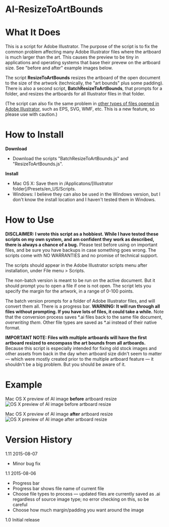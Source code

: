 # AI-ResizeToArtBounds

What It Does
===

This is a script for Adobe Illustrator. The purpose of the script is to fix the common problem affecting many Adobe Illustrator files where the artboard is much larger than the art. This causes the preview to be tiny in applications and operating systems that base their prevew on the artboard size. See "before and after" example images below. 

The script **ResizeToArtBounds** resizes the artboard of the open document to the size of the artwork (technically, the "art bounds" plus some padding). There is also a second script, **BatchResizeToArtBounds**, that prompts for a folder, and resizes the artboards for all Illustrator files in that folder.

(The script can also fix the same problem in [other types of files opened in Adobe Illustrator](https://helpx.adobe.com/illustrator/kb/supported-file-formats-illustrator.html), such as EPS, SVG, WMF, etc. This is a new feature, so please use with caution.)

How to Install
===

**Download**
* Download the scripts "BatchResizeToArtBounds.js" and "ResizeToArtBounds.js". 

**Install**
* Mac OS X: Save them in /Applicatons/[Illustrator folder]/Presets/en_US/Scripts.
* Windows: I believe they can also be used in the Windows version, but I don't know the install location and I haven't tested them in Windows.

How to Use
===

**DISCLAIMER: I wrote this script as a hobbiest. While I have tested these scripts on my own system, and am confident they work as described, there is always a chance of a bug.** Please test before using on important files, and be sure you have backups in case something goes wrong. The scripts come with NO WARRANTIES and no promise of technical support.

The scripts should appear in the Adobe Illustrator scripts menu after installation, under File menu > Scripts. 

The non-batch version is meant to be run on the active document. But it should prompt you to open a file if one is not open. The script lets you specify the margin for the artwork, in a range of 0-100 points.

The batch version prompts for a folder of Adobe Illustrator files, and will convert them all. There is a progress bar. **WARNING: It will run through all files without prompting. If you have lots of files, it could take a while.** Note that the conversion process saves *.ai files back to the same file document, _overwriting them_. Other file types are saved as *.ai instead of their native format.

**IMPORTANT NOTE: Files with multiple artboards will have the first artboard resized to encompass the art bounds from all artboards.** Because this script is especially intended for fixing old stock images and other assets from back in the day when artboard size didn't seem to matter — which were mostly created prior to the multiple artboard feature — it shouldn't be a big problem. But you should be aware of it.

Example
===

Mac OS X preview of AI image **before** artboard resize
![OS X preview of AI image before artboard resize](http://cl.ly/image/153x1w3H3c19/Screen%20Shot%202015-08-01%20at%208.34.40%20PM.png)

Mac OS X preview of AI image **after** artboard resize
![OS X preview of AI image after artboard resize](http://cl.ly/image/2W460L462L0K/Screen%20Shot%202015-08-01%20at%208.38.24%20PM.png)

Version History
===

1.11 2015-08-07
* Minor bug fix

1.1 2015-08-06
* Progress bar
* Progress bar shows file name of current file
* Choose file types to process — updated files are currently saved as .ai regardless of source image type; no error checking on this, so be careful
* Choose how much margin/padding you want around the image

1.0 Initial release

